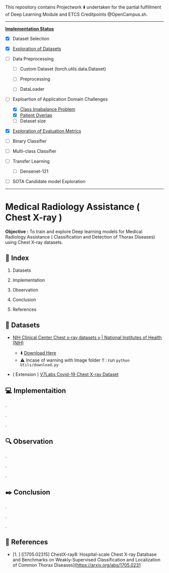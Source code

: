 This repository contains Projectwork :arrow_down: undertaken for the partial fulfillment of Deep Learning Module and ETCS Creditpoints @OpenCampus.sh.

---

**<u>Implementation Status</u>**

- [x] Dataset Selection

- [x] [Exploration of Datasets](https://github.com/Mnpr/OC-DeepLearning/blob/main/ExplorationXray.ipynb)

- [ ] Data Preprocessing
  
  - [ ] Custom Dataset (torch.utils.data.Dataset)
  
  - [ ] Preprocessing
  
  - [ ] DataLoader

- [ ] Exploartion of Application Domain Challenges
  
  - [x] [Class Imabalance Problem](https://github.com/Mnpr/OC-DeepLearning/blob/main/ClassImbalance.ipynb)
  - [x] [Patient Overlap](https://github.com/Mnpr/OC-DeepLearning/blob/main/PatientOverlap.ipynb)
  - [ ] Dataset size

- [x] [Exploration of Evaluation Metrics](https://github.com/Mnpr/OC-DeepLearning/blob/main/EvaluationMetrics.ipynb)

- [ ] Binary Classifier

- [ ] Multi-class Classifier

- [ ] Transfer Learning
  
  - [ ] Densenet-121

- [ ] SOTA Candidate model Exploration

---

# Medical Radiology Assistance ( Chest X-ray )

**Objective :** To train and explore Deep learning models for Medical Radiology Assistance ( Classification and Detection of  Thorax Diseases) using Chest X-ray datasets.

## :beginner: Index

1. Datasets

2. Implementation

3. Observation

4. Conclusion

5. References

## :diamond_shape_with_a_dot_inside: Datasets

- [NIH Clinical Center Chest x-ray datasets y | National Institutes of Health (NIH)](https://www.nih.gov/news-events/news-releases/nih-clinical-center-provides-one-largest-publicly-available-chest-x-ray-datasets-scientific-community)
  
  - :arrow_down: [Download Here](https://nihcc.app.box.com/v/ChestXray-NIHCC)
  - ⚠️ Incase of warning with Image folder !! :  run `python Utils/download.py`

- ( Extension ) [V7Labs Covid-19 Chest X-ray Dataset](https://darwin.v7labs.com/v7-labs/covid-19-chest-x-ray-dataset/overview)

## :computer: Implementaition

.

.

.

## :mag: Observation

.

.

.

## :black_nib: Conclusion

.

.

.

## :bookmark_tabs: References

- [1. ] [[1705.02315] ChestX-ray8: Hospital-scale Chest X-ray Database and Benchmarks on Weakly-Supervised Classification and Localization of Common Thorax Diseases](https://arxiv.org/abs/1705.0231
